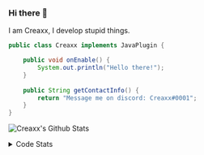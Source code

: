 ### Hi there 👋

I am Creaxx, I develop stupid things. 

```java
public class Creaxx implements JavaPlugin {

    public void onEnable() {
        System.out.println("Hello there!");
    }
    
    public String getContactInfo() {
        return "Message me on discord: Creaxx#0001";
    }
}
```

![Creaxx's Github Stats](https://github-readme-stats.vercel.app/api?username=CreaxxOG&show_icons=true&theme=dark&count_private=true)

<details>
  <summary>Code Stats</summary>

<!--START_SECTION:waka-->
![Code Time](http://img.shields.io/badge/Code%20Time-1%2C259%20hrs%2044%20mins-blue)

![Lines of code](https://img.shields.io/badge/From%20Hello%20World%20I%27ve%20Written-507.0%20thousand%20lines%20of%20code-blue)

**🐱 My GitHub Data** 

> 📦 66.3 kB Used in GitHub's Storage 
 > 
> 🏆 1,533 Contributions in the Year 2023
 > 
> 🚫 Not Opted to Hire
 > 
> 📜 4 Public Repositories 
 > 
> 🔑 2 Private Repositories 
 > 
**I'm an Early 🐤** 

```text
🌞 Morning                282 commits         ██░░░░░░░░░░░░░░░░░░░░░░░   07.26 % 
🌆 Daytime                1665 commits        ███████████░░░░░░░░░░░░░░   42.87 % 
🌃 Evening                1875 commits        ████████████░░░░░░░░░░░░░   48.27 % 
🌙 Night                  62 commits          ░░░░░░░░░░░░░░░░░░░░░░░░░   01.60 % 
```
📅 **I'm Most Productive on Saturday** 

```text
Monday                   464 commits         ███░░░░░░░░░░░░░░░░░░░░░░   11.95 % 
Tuesday                  558 commits         ████░░░░░░░░░░░░░░░░░░░░░   14.37 % 
Wednesday                585 commits         ████░░░░░░░░░░░░░░░░░░░░░   15.06 % 
Thursday                 619 commits         ████░░░░░░░░░░░░░░░░░░░░░   15.94 % 
Friday                   363 commits         ██░░░░░░░░░░░░░░░░░░░░░░░   09.35 % 
Saturday                 698 commits         ████░░░░░░░░░░░░░░░░░░░░░   17.97 % 
Sunday                   597 commits         ████░░░░░░░░░░░░░░░░░░░░░   15.37 % 
```


📊 **This Week I Spent My Time On** 

```text
💬 Programming Languages: 
Java                     25 hrs 49 mins      ███████████████████████░░   91.82 % 
XML                      55 mins             █░░░░░░░░░░░░░░░░░░░░░░░░   03.26 % 
Kotlin                   49 mins             █░░░░░░░░░░░░░░░░░░░░░░░░   02.92 % 
GitIgnore file           13 mins             ░░░░░░░░░░░░░░░░░░░░░░░░░   00.79 % 
Properties               10 mins             ░░░░░░░░░░░░░░░░░░░░░░░░░   00.65 % 

🔥 Editors: 
IntelliJ                 28 hrs 7 mins       █████████████████████████   100.00 % 
```

**I Mostly Code in Java** 

```text
Java                     58 repos            ████████████████████░░░░░   80.56 % 
Kotlin                   9 repos             ███░░░░░░░░░░░░░░░░░░░░░░   12.50 % 
CSS                      2 repos             █░░░░░░░░░░░░░░░░░░░░░░░░   02.78 % 
TypeScript               2 repos             █░░░░░░░░░░░░░░░░░░░░░░░░   02.78 % 
EJS                      1 repo              ░░░░░░░░░░░░░░░░░░░░░░░░░   01.39 % 
```




 Last Updated on 14/05/2023 12:33:06 UTC
<!--END_SECTION:waka-->
</details>
